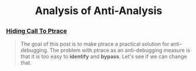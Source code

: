 # <p align='center'> Analysis of Anti-Analysis </p>

### [Hiding Call To Ptrace](research/hiding_call_to_ptrace/hiding_call_to_ptrace.md)
> The goal of this post is to make ptrace a practical solution for anti-debugging. The problem with ptrace as an anti-debugging measure is that it is too easy to __identify__ and __bypass__. Let's see if we can change that.</blockquote>

